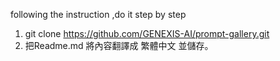 
following the instruction ,do it step by step
1. git clone  https://github.com/GENEXIS-AI/prompt-gallery.git
2. 把Readme.md 將內容翻譯成 繁體中文 並儲存。
